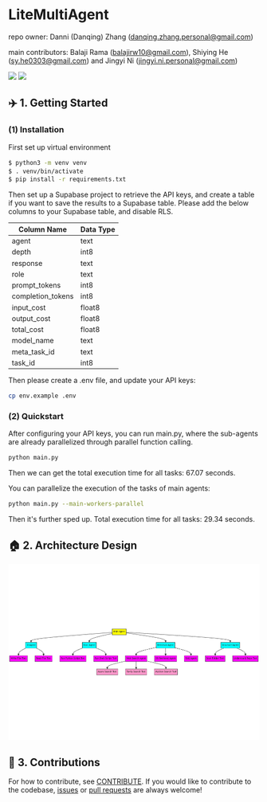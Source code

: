 # LiteMultiAgent
repo owner: Danni (Danqing) Zhang (danqing.zhang.personal@gmail.com)

main contributors: Balaji Rama (balajirw10@gmail.com), Shiying He (sy.he0303@gmail.com) and Jingyi Ni (jingyi.ni.personal@gmail.com)

<a href='https://discord.gg/YX5tJ2zH'><img src='https://img.shields.io/badge/Community-Discord-8A2BE2'></a>
<a href='https://danqingz.github.io/blog/2024/07/27/LiteMultiAgent.html'><img src='https://img.shields.io/badge/Blog-181717?style=for-the-badge&logo=github&logoColor=white'></a>


## ✈️ 1. Getting Started

### (1) Installation
First set up virtual environment
```bash
$ python3 -m venv venv
$ . venv/bin/activate
$ pip install -r requirements.txt
```
Then set up a Supabase project to retrieve the API keys, and create a table if you want to save the results to a Supabase table. Please add the below columns to your Supabase table, and disable RLS.

| Column Name     | Data Type     |
|-----------------|---------------|
| agent           | text          |
| depth           | int8          |
| response        | text          |
| role            | text          |
| prompt_tokens   | int8          |
| completion_tokens | int8        |
| input_cost      | float8        |
| output_cost     | float8        |
| total_cost      | float8        |
| model_name      | text          |
| meta_task_id    | text          |
| task_id         | int8          |

Then please create a .env file, and update your API keys:

```bash
cp env.example .env
```

### (2) Quickstart
After configuring your API keys, you can run main.py, where the sub-agents are already parallelized through parallel function calling.
```bash
python main.py
```
Then we can get the total execution time for all tasks: 67.07 seconds.

You can parallelize the execution of the tasks of main agents:

```bash
python main.py --main-workers-parallel
```
Then it's further sped up. Total execution time for all tasks: 29.34 seconds.

## 🏠 2. Architecture Design

![design.png](images/design.png)

## 🚀 3. Contributions
For how to contribute, see [CONTRIBUTE](https://github.com/PathOnAI/LiteMultiAgent/blob/main/CONTRIBUTE.md). If you would like to contribute to the codebase, [issues](https://github.com/PathOnAI/LiteMultiAgent/issues) or [pull requests](https://github.com/PathOnAI/LiteMultiAgent/pulls) are always welcome!

